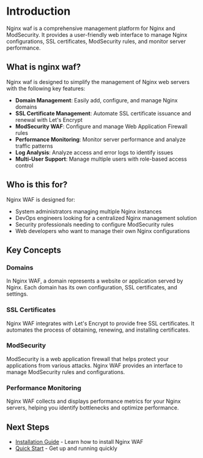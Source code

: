 # Introduction

Nginx waf is a comprehensive management platform for Nginx and ModSecurity. It provides a user-friendly web interface to manage Nginx configurations, SSL certificates, ModSecurity rules, and monitor server performance.

## What is nginx waf?

Nginx waf is designed to simplify the management of Nginx web servers with the following key features:

- **Domain Management**: Easily add, configure, and manage Nginx domains
- **SSL Certificate Management**: Automate SSL certificate issuance and renewal with Let's Encrypt
- **ModSecurity WAF**: Configure and manage Web Application Firewall rules
- **Performance Monitoring**: Monitor server performance and analyze traffic patterns
- **Log Analysis**: Analyze access and error logs to identify issues
- **Multi-User Support**: Manage multiple users with role-based access control

## Who is this for?

Nginx WAF is designed for:

- System administrators managing multiple Nginx instances
- DevOps engineers looking for a centralized Nginx management solution
- Security professionals needing to configure ModSecurity rules
- Web developers who want to manage their own Nginx configurations

## Key Concepts

### Domains
In Nginx WAF, a domain represents a website or application served by Nginx. Each domain has its own configuration, SSL certificates, and settings.

### SSL Certificates
Nginx WAF integrates with Let's Encrypt to provide free SSL certificates. It automates the process of obtaining, renewing, and installing certificates.

### ModSecurity
ModSecurity is a web application firewall that helps protect your applications from various attacks. Nginx WAF provides an interface to manage ModSecurity rules and configurations.

### Performance Monitoring
Nginx WAF collects and displays performance metrics for your Nginx servers, helping you identify bottlenecks and optimize performance.

## Next Steps

- [Installation Guide](/guide/installation) - Learn how to install Nginx WAF
- [Quick Start](/guide/quick-start) - Get up and running quickly